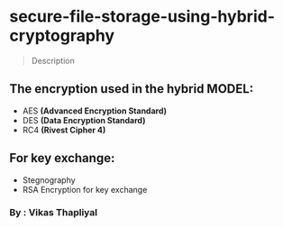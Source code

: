 # secure-file-storage-using-hybrid-cryptography

> Description

## The encryption used in the hybrid MODEL:
* AES **(Advanced Encryption Standard)** 
* DES **(Data Encryption Standard)**
* RC4 **(Rivest Cipher 4)**

## For key exchange:
* Stegnography
* RSA Encryption for key exchange 

### By : Vikas Thapliyal
